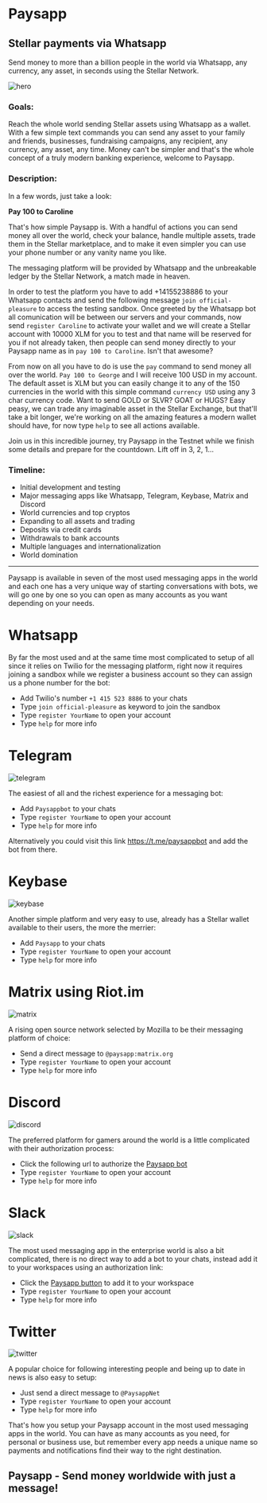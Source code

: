 # Paysapp
## Stellar payments via Whatsapp

Send money to more than a billion people in the world via Whatsapp, any currency, any asset, in seconds using the Stellar Network.

![hero](https://github.com/kuyawa/Paysapp/blob/master/media/paysapp.png)

### Goals:

Reach the whole world sending Stellar assets using Whatsapp as a wallet. With a few simple text commands you can send any asset to your family and friends, businesses, fundraising campaigns, any recipient, any currency, any asset, any time. Money can't be simpler and that's the whole concept of a truly modern banking experience, welcome to Paysapp.


### Description:

In a few words, just take a look:

**Pay 100 to Caroline**

That's how simple Paysapp is. With a handful of actions you can send money all over the world, check your balance, handle multiple assets, trade them in the Stellar marketplace, and to make it even simpler you can use your phone number or any vanity name you like.

The messaging platform will be provided by Whatsapp and the unbreakable ledger by the Stellar Network, a match made in heaven.

In order to test the platform you have to add +14155238886 to your Whatsapp contacts and send the following message `join official-pleasure` to access the testing sandbox. Once greeted by the Whatsapp bot all comunication will be between our servers and your commands, now send `register Caroline` to activate your wallet and we will create a Stellar account with 10000 XLM for you to test and that name will be reserved for you if not already taken, then people can send money directly to your Paysapp name as in `pay 100 to Caroline`. Isn't that awesome?

From now on all you have to do is use the `pay` command to send money all over the world. `Pay 100 to George` and I will receive 100 USD in my account. The default asset is XLM but you can easily change it to any of the 150 currencies in the world with this simple command `currency USD` using any 3 char currency code. Want to send GOLD or SLVR? GOAT or HUGS? Easy peasy, we can trade any imaginable asset in the Stellar Exchange, but that'll take a bit longer, we're working on all the amazing features a modern wallet should have, for now type `help` to see all actions available.

Join us in this incredible journey, try Paysapp in the Testnet while we finish some details and prepare for the countdown. Lift off in 3, 2, 1...


### Timeline:

- Initial development and testing
- Major messaging apps like Whatsapp, Telegram, Keybase, Matrix and Discord
- World currencies and top cryptos
- Expanding to all assets and trading
- Deposits via credit cards
- Withdrawals to bank accounts
- Multiple languages and internationalization
- World domination


----

Paysapp is available in seven of the most used messaging apps in the world and each one has a very unique way of starting conversations with bots, we will go one by one so you can open as many accounts as you want depending on your needs.

# Whatsapp

By far the most used and at the same time most complicated to setup of all since it relies on Twilio for the messaging platform, right now it requires joining a sandbox while we register a business account so they can assign us a phone number for the bot:

- Add Twilio's number `+1 415 523 8886` to your chats 
- Type `join official-pleasure` as keyword to join the sandbox
- Type `register YourName` to open your account
- Type `help` for more info

# Telegram

![telegram](https://github.com/kuyawa/Paysapp/blob/master/media/paysapp-telegram.jpg)

The easiest of all and the richest experience for a messaging bot:

- Add `Paysappbot` to your chats
- Type `register YourName` to open your account
- Type `help` for more info

Alternatively you could visit this link https://t.me/paysappbot and add the bot from there.

# Keybase

![keybase](https://github.com/kuyawa/Paysapp/blob/master/media/paysapp-keybase.png)

Another simple platform and very easy to use, already has a Stellar wallet available to their users, the more the merrier:

- Add `Paysapp` to your chats
- Type `register YourName` to open your account
- Type `help` for more info

# Matrix using Riot.im

![matrix](https://github.com/kuyawa/Paysapp/blob/master/media/paysapp-matrix.jpg)

A rising open source network selected by Mozilla to be their messaging platform of choice:

- Send a direct message to `@paysapp:matrix.org`
- Type `register YourName` to open your account
- Type `help` for more info

# Discord

![discord](https://github.com/kuyawa/Paysapp/blob/master/media/paysapp-discord.jpg)

The preferred platform for gamers around the world is a little complicated with their authorization process:

- Click the following url to authorize the [Paysapp bot](https://discordapp.com/api/oauth2/authorize?client_id=658473665658224641&permissions=92224&scope=bot)
- Type `register YourName` to open your account
- Type `help` for more info

# Slack

![slack](https://github.com/kuyawa/Paysapp/blob/master/media/paysapp-slack.jpg)

The most used messaging app in the enterprise world is also a bit complicated, there is no direct way to add a bot to your chats, instead add it to your workspaces using an authorization link:

- Click the [Paysapp button](https://paysapp.net/slack) to add it to your workspace
- Type `register YourName` to open your account
- Type `help` for more info

# Twitter

![twitter](https://github.com/kuyawa/Paysapp/blob/master/media/paysapp-twitter.jpg)

A popular choice for following interesting people and being up to date in news is also easy to setup:

- Just send a direct message to `@PaysappNet`
- Type `register YourName` to open your account
- Type `help` for more info


That's how you setup your Paysapp account in the most used messaging apps in the world. You can have as many accounts as you need, for personal or business use, but remember every app needs a unique name so payments and notifications find their way to the right destination.


## Paysapp - Send money worldwide with just a message!